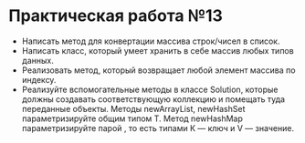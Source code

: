 <h1>Практическая работа №13</h1>
<ul>
<li>Написать метод для конвертации массива строк/чисел в список.</li>
<li>Написать класс, который умеет хранить в себе массив любых типов данных.</li>
<li>Реализовать метод, который возвращает любой элемент массива по индексу.</li>
<li>Реализуйте вспомогательные методы в классе Solution, которые должны создавать соответствующую коллекцию и помещать туда переданные объекты. Методы newArrayList, newHashSet параметризируйте общим типом T. Метод newHashMap параметризируйте парой <K, V>, то есть типами К — ключ и V — значение.</li>
</ul>